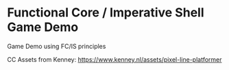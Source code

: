 # Functional Core / Imperative Shell Game Demo
Game Demo using FC/IS principles

CC Assets from Kenney:
https://www.kenney.nl/assets/pixel-line-platformer